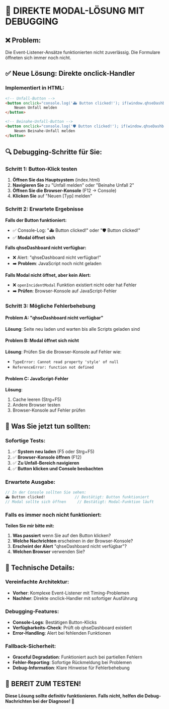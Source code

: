 # 🔧 **DIREKTE MODAL-LÖSUNG MIT DEBUGGING**

## ❌ **Problem:**
Die Event-Listener-Ansätze funktionierten nicht zuverlässig. Die Formulare öffneten sich immer noch nicht.

## ✅ **Neue Lösung: Direkte onclick-Handler**

### **Implementiert in HTML:**
```html
<!-- Unfall-Button -->
<button onclick="console.log('🚑 Button clicked!'); if(window.qhseDashboard) { window.qhseDashboard.openIncidentModal('accident'); } else { alert('qhseDashboard nicht verfügbar!'); }">
    Neuen Unfall melden
</button>

<!-- Beinahe-Unfall-Button -->
<button onclick="console.log('🛡️ Button clicked!'); if(window.qhseDashboard) { window.qhseDashboard.openIncidentModal('near_miss'); } else { alert('qhseDashboard nicht verfügbar!'); }">
    Neuen Beinahe-Unfall melden
</button>
```

## 🔍 **Debugging-Schritte für Sie:**

### **Schritt 1: Button-Klick testen**
1. **Öffnen Sie das Hauptsystem** (index.html)
2. **Navigieren Sie** zu "Unfall melden" oder "Beinahe Unfall 2"
3. **Öffnen Sie die Browser-Konsole** (F12 → Console)
4. **Klicken Sie** auf "Neuen [Typ] melden"

### **Schritt 2: Erwartete Ergebnisse**
**Falls der Button funktioniert:**
- ✅ Console-Log: "🚑 Button clicked!" oder "🛡️ Button clicked!"
- ✅ **Modal öffnet sich**

**Falls qhseDashboard nicht verfügbar:**
- ❌ Alert: "qhseDashboard nicht verfügbar!"
- ➡️ **Problem**: JavaScript noch nicht geladen

**Falls Modal nicht öffnet, aber kein Alert:**
- ❌ `openIncidentModal` Funktion existiert nicht oder hat Fehler
- ➡️ **Prüfen**: Browser-Konsole auf JavaScript-Fehler

### **Schritt 3: Mögliche Fehlerbehebung**

#### **Problem A: "qhseDashboard nicht verfügbar"**
**Lösung**: Seite neu laden und warten bis alle Scripts geladen sind

#### **Problem B: Modal öffnet sich nicht**
**Lösung**: Prüfen Sie die Browser-Konsole auf Fehler wie:
- `TypeError: Cannot read property 'style' of null`
- `ReferenceError: function not defined`

#### **Problem C: JavaScript-Fehler**
**Lösung**: 
1. Cache leeren (Strg+F5)
2. Andere Browser testen
3. Browser-Konsole auf Fehler prüfen

## 🎯 **Was Sie jetzt tun sollten:**

### **Sofortige Tests:**
1. ✅ **System neu laden** (F5 oder Strg+F5)
2. ✅ **Browser-Konsole öffnen** (F12)
3. ✅ **Zu Unfall-Bereich navigieren**
4. ✅ **Button klicken und Console beobachten**

### **Erwartete Ausgabe:**
```javascript
// In der Console sollten Sie sehen:
🚑 Button clicked!             // Bestätigt: Button funktioniert
// Modal sollte sich öffnen     // Bestätigt: Modal-Funktion läuft
```

### **Falls es immer noch nicht funktioniert:**
**Teilen Sie mir bitte mit:**
1. **Was passiert** wenn Sie auf den Button klicken?
2. **Welche Nachrichten** erscheinen in der Browser-Konsole?
3. **Erscheint der Alert** "qhseDashboard nicht verfügbar"?
4. **Welchen Browser** verwenden Sie?

## 🔧 **Technische Details:**

### **Vereinfachte Architektur:**
- **Vorher**: Komplexe Event-Listener mit Timing-Problemen
- **Nachher**: Direkte onclick-Handler mit sofortiger Ausführung

### **Debugging-Features:**
- **Console-Logs**: Bestätigen Button-Klicks
- **Verfügbarkeits-Check**: Prüft ob qhseDashboard existiert
- **Error-Handling**: Alert bei fehlenden Funktionen

### **Fallback-Sicherheit:**
- **Graceful Degradation**: Funktioniert auch bei partiellen Fehlern
- **Fehler-Reporting**: Sofortige Rückmeldung bei Problemen
- **Debug-Information**: Klare Hinweise für Fehlerbehebung

## 🎉 **BEREIT ZUM TESTEN!**

**Diese Lösung sollte definitiv funktionieren. Falls nicht, helfen die Debug-Nachrichten bei der Diagnose! 🚀**